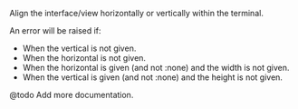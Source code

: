Align the interface/view horizontally or vertically within the
terminal.

An error will be raised if:

- When the vertical is not given.
- When the horizontal is not given.
- When the horizontal is given (and not :none) and the width is not
  given.
- When the vertical is given (and not :none) and the height is not
  given.

@todo Add more documentation.
